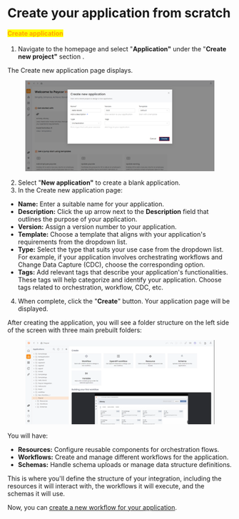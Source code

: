 # Create your application from scratch

#### <mark style="color:orange;">Create application</mark>

1. Navigate to the homepage and  select "**Application"** under the "**Create new project"** section .

The Create new application page displays.

<figure><img src="../../.gitbook/assets/image (237).png" alt=""><figcaption></figcaption></figure>

2. Select "**New application"** to create a blank application.&#x20;
3. In the Create new application page:

* **Name:** Enter a suitable name for your application.
* **Description:** Click the up arrow next to the **Description** field that outlines the purpose of your application.
* **Version:** Assign a version number to your application.&#x20;
* **Template:** Choose a template that aligns with your application's requirements from the dropdown list.&#x20;
* **Type:** Select the type that suits your use case from the dropdown list. For example, if your application involves orchestrating workflows and Change Data Capture (CDC), choose the corresponding option.
* **Tags:** Add relevant tags that describe your application's functionalities. These tags will help categorize and identify your application. Choose tags related to orchestration, workflow, CDC, etc.

4. When complete, click the "**Create**" button.  Your application page will be displayed.

After creating the application, you will see a folder structure on the left side of the screen with three main prebuilt folders:

<figure><img src="../../.gitbook/assets/image (4) (1).png" alt=""><figcaption></figcaption></figure>

You will have:

* **Resources:** Configure reusable components for orchestration flows.
* **Workflows:** Create and manage different workflows for the application.
* **Schemas:** Handle schema uploads or manage data structure definitions.

This is where you'll define the structure of your integration, including the resources it will interact with, the workflows it will execute, and the schemas it will use.

Now, you can [create a new workflow for your application](../how-to-build-workflows/).
